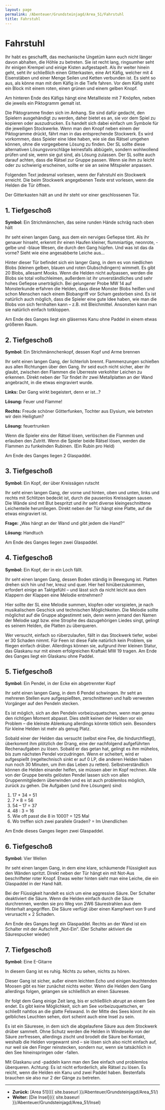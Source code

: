 ```yaml
---
layout: page
permalink: /Abenteuer/Grundsteinjagd/Area_51/Fahrstuhl
title: Fahrstuhl
---
```


# Fahrstuhl

Ihr habt es geschafft, das mechanische Ungetüm kann euch nicht länger davon abhalten, die Höhle zu betreten. Sie ist recht lang, ringsumher seht ihr einigen Krempel und einige Kisten aufgestapelt. Als ihr weiter hinein geht, seht ihr schließlich einen Gitterkasten, eine Art Käfig, welcher mit 4 Eisenstäben und einer Menge Seilen und Ketten verbunden ist. Es sieht so aus, als könne man mit dem Käfig in die Tiefe fahren. Vor dem Käfig steht ein Block mit einem roten, einen grünen und einem gelben Knopf.

Am hinteren Ende des Käfigs hängt eine Metallleiste mit 7 Knöpfen, neben die jeweils ein Piktogramm gemalt ist.

Die Piktogramme finden sich im Anhang. Sie sind dafür gedacht, den Spielern ausgehändigt zu werden, daher bietet es an, sie vor dem Spiel zu kopieren oder auszudrucken. Es handelt sich dabei einfach um Symbole für die jeweiligen Stockwerke. Wenn man den Knopf neben einem der Piktogramme drückt, fährt man in das entsprechende Stockwerk. Es wird vorkommen, dass Spieler eine Idee haben, wie sie das Rätsel umgehen können, ohne die vorgegebene Lösung zu finden. Der SL sollte diese alternativen Lösungsvorschläge keinesfalls abbügeln, sondern wohlwollend prüfen und sie, wenn sie gut sind, als Lösung zulassen. Der SL sollte auch darauf achten, dass die Rätsel zur Gruppe passen. Wenn sie ihm zu leicht oder zu schwierig erscheinen, sollte er sie an seine Mitspieler anpassen.

Folgenden Text jedesmal vorlesen, wenn der Fahrstuhl ein Stockwerk erreicht. Die beim Stockwerk angegebenen Texte erst vorlesen, wenn die Helden die Tür öffnen.

Der Gitterkasten hält an und ihr steht vor einer geschlossenen Tür.

## 1. Tiefgeschoß

**Symbol:** Ein Strichmännchen, das seine runden Hände schräg nach oben hält

Ihr seht einen langen Gang, aus dem ein nerviges Gefiepse tönt. Als ihr genauer hinseht, erkennt ihr einen Haufen kleiner, flummiartige, neonrote, -gelbe und -blaue Wesen, die durch den Gang hüpfen. Und was ist das da vorne? Sieht wie eine angesabberte Leiche aus...

Hinter dieser Tür befindet sich ein langer Gang, in dem es von niedlichen Blobs (kleinen gelben, blauen und roten Glubschdingern) wimmelt. Es gibt 20 Blobs, allesamt Mooks. Wenn die Helden nicht aufpassen, werden die Blobs sie total vollschleimen, außerdem ist ihr unverständliches und sehr hohes Gefiepse unerträglich. Bei gelungener Probe MW 14 auf Monsterkunde erfahren die Helden, dass diese Monster Blobs heißen und schon Menschen nach einem Blobangriff vor Scham gestorben sind. Es ist natürlich auch möglich, dass die Spieler eine gute Idee haben, wie man die Blobs von sich fernhalten kann &ndash; z.B. mit Bleichmittel. Ansonsten kann man sie natürlich einfach totkloppen.

Am Ende des Ganges liegt ein gläsernes Kanu ohne Paddel in einem etwas größeren Raum.

## 2. Tiefgeschoß

**Symbol:** Ein Strichmännchenkopf, dessen Kopf und Arme brennen

Ihr seht einen langen Gang, der lichterloh brennt. Flammenzungen schießen aus allen Richtungen über den Gang. Ihr seid euch nicht sicher, aber ihr glaubt, zwischen den Flammen die Überreste verkohlter Leichen zu erkennen. Direkt neben der Tür findet ihr zwei Metallplatten an der Wand angebracht, in die etwas eingraviert wurde.

**Links:** Der Gang wirkt begeistert, denn er ist...?

**Lösung:** Feuer und Flamme!

**Rechts:** Freude schöner Götterfunken, Tochter aus Elysium, wie betreten wir dein Heiligtum?

**Lösung:** feuertrunken

Wenn die Spieler eins der Rätsel lösen, verlöschen die Flammen und erlauben den Zutritt. Wenn die Spieler beide Rätsel lösen, werden die Flammen zu funkelnden Rubinen. (Ein Rubin pro Held)

Am Ende des Ganges liegen 2 Glaspaddel.

## 3. Tiefgeschoß

**Symbol:** Ein Kopf, der über Kreissägen rutscht

Ihr seht einen langen Gang, der vorne und hinten, oben und unten, links und rechts mit Schlitzen bedeckt ist, durch die pausenlos Kreissägen sausen. Die Wände sind mit Blut bespritzt und ihr seht diverse kleingeschnittene Leichenteile herumliegen. Direkt neben der Tür hängt eine Platte, auf die etwas eingraviert ist.

**Frage:** &bdquo;Was hängt an der Wand und gibt jedem die Hand?&ldquo;

**Lösung:** Handtuch

Am Ende des Ganges liegen zwei Glaspaddel.

## 4. Tiefgeschoß

**Symbol:** Ein Kopf, der in ein Loch fällt.

Ihr seht einen langen Gang, dessen Boden ständig in Bewegung ist. Platten drehen sich hin und her, kreuz und quer. Hier heil hinüberzukommen, erfordert einige an Taktgefühl &ndash; und lässt sich da nicht leicht aus dem Klappern der Klappen eine Melodie entnehmen?

Hier sollte der SL eine Melodie summen, klopfen oder vorspielen, je nach musikalischem Geschick und technischen Möglichkeiten. Die Melodie sollte möglichst auf die Gruppe abgestimmt sein, denn wenn jemand den Namen der Melodie sagt bzw. eine Strophe des dazugehörigen Liedes singt, gelingt es seinem Helden, die Platten zu überqueren.

Wer versucht, einfach so rüberzulaufen, fällt in das Stockwerk tiefer, wobei er 30 Schaden nimmt. Für Feen ist diese Falle natürlich kein Problem, sie fliegen einfach drüber. Allerdings können sie, aufgrund ihrer kleinen Statur, das Glaskanu nur mit einem erfolgreichen Kraftakt MW 19 tragen. Am Ende des Ganges liegt ein Glaskanu ohne Paddel.

## 5. Tiefgeschoß

**Symbol:** Ein Pendel, in der Ecke ein abgetrennter Kopf

Ihr seht einen langen Gang, in dem 6 Pendel schwingen. Ihr seht an mehreren Stellen eure aufgespießten, zerschnittenen und halb verwesten Vorgänger auf den Pendeln stecken.

Es ist möglich, sich an den Pendeln vorbeizuquetschen, wenn man genau den richtigen Moment abpasst. Dies stellt keinen der Helden vor ein Problem &ndash; die kleinste Ablenkung allerdings könnte tötlich sein. Besonders für kleine Helden ist mehr als genug Platz.

Sobald einer der Helden das versucht (selbst eine Fee, die hindurchfliegt), überkommt ihm plötzlich der Drang, eine der nachfolgend aufgeführten Rechenaufgaben zu lösen. Sobald er das getan hat, gelingt es ihm mühelos, bis zum nächsten Pendel vorzudringen. Wenn er scheitert, wird er aufgespießt (regeltechnisch sinkt er auf 0 LP, die anderen Helden haben nun noch 30 Minuten, um ihm das Leben zu retten). Selbstverständlich können die Helden einander helfen, sie müssen aber im Kopf rechnen. Alle von der Gruppe bereits gelösten Pendel lassen sich von allen Gruppenmitgliedern überwinden und es ist auch problemlos möglich, zurück zu gehen. Die Aufgaben (und ihre Lösungen) sind:

1. 17 + 34 = 51
2. 7 &times; 8 = 56
3. 54 &ndash; 17 = 37
4. 48 : 3 = 16
5. Wie oft passt die 8 in 1000? = 125 Mal
6. Wo treffen sich zwei parallele Graden? = Im Unendlichen

Am Ende dieses Ganges liegen zwei Glaspaddel.

## 6. Tiefgeschoß

**Symbol:** Vier Wellen

Ihr seht einen langen Gang, in dem eine klare, schäumende Flüssigkeit aus den Wänden spritzt. Direkt neben der Tür hängt ein mit Not-Aus beschrifteter roter Knopf. Etwas weiter hinten sieht man eine Leiche, die ein Glaspaddel in der Hand hält.

Bei der Flüssigkeit handelt es sich um eine aggressive Säure. Der Schalter deaktiviert die Säure. Wenn die Helden einfach durch die Säure durchrennen, werden sie pro Weg von 2W6 Säurestrahlen aus dem Hinterhalt angegriffen. Die Säure verfügt über einen Kampfwert von 9 und verursacht &times; 2 Schaden.

Am Ende des Ganges liegt ein Glaspaddel. Rechts an der Wand ist ein Schalter mit der Aufschrift &bdquo;Not-Ein&ldquo;. (Der Schalter aktiviert die Säurespucker wieder)

## 7. Tiefgeschoß

**Symbol:** Eine E-Gitarre

In diesem Gang ist es ruhig. Nichts zu sehen, nichts zu hören.

Dieser Gang ist sicher, außer einem leichten Echo und einigen leuchtenden Moosen gibt es hier zunächst nichts weiter. Wenn die Helden dem Gang allerdings folgen, gelangen sie schließlich an einen Säuresee.

Ihr folgt dem Gang einige Zeit lang, bis er schließlich abrupt an einem See endet. Es gibt keine Möglichkeit, sich am See vorbeizuquetschen, er schließt nahtlos an die glatte Felswand. In der Mitte des Sees könnt ihr ein gelbliches Leuchten sehen, dort scheint auch eine Insel zu sein.

Es ist ein Säuresee, in dem sich die abgelaufene Säure aus dem Stockwerk drüber sammelt. Ohne Schutz werden die Helden in Windeseile von der Säure zerfressen, allerdings zischt und brodelt die Säure bei Kontakt, weshalb die Helden vorgewarnt sind &ndash; sie lösen sich also nicht einfach auf, nur weil sie den Finger reinstecken, sondern nur, wenn sie tatsächlich in den See hineinspringen oder -fallen.

Mit Glaskanu und -paddeln kann man den See einfach und problemlos überqueren. Achtung: Es ist nicht erforderlich, alle Rätsel zu lösen. Es reicht, wenn die Helden ein Kanu und zwei Paddel haben. Bestenfalls brauchen sie also nur 2 der Gänge zu betreten.

***

- **Zurück:** [Area 51]({{ site.baseurl }}/Abenteuer/Grundsteinjagd/Area_51/)
- **Weiter:** [Die Insel]({{ site.baseurl }}/Abenteuer/Grundsteinjagd/Area_51/Insel)
